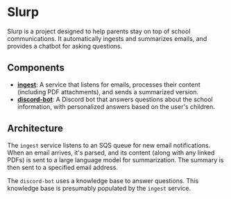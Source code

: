 # Slurp

Slurp is a project designed to help parents stay on top of school communications. It automatically ingests and summarizes emails, and provides a chatbot for asking questions.

## Components

*   **[ingest](./ingest/README.md)**: A service that listens for emails, processes their content (including PDF attachments), and sends a summarized version.
*   **[discord-bot](./discord-bot/README.md)**: A Discord bot that answers questions about the school information, with personalized answers based on the user's children.

## Architecture

The `ingest` service listens to an SQS queue for new email notifications. When an email arrives, it's parsed, and its content (along with any linked PDFs) is sent to a large language model for summarization. The summary is then sent to a specified email address.

The `discord-bot` uses a knowledge base to answer questions. This knowledge base is presumably populated by the `ingest` service.
